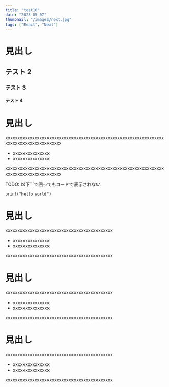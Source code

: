 ```yaml
---
title: "test10"
date: "2023-05-07"
thumbnail: "/images/next.jpg"
tags: ["React", "Next"]
---
```


# 見出し

## テスト 2

### テスト 3

#### テスト 4

# 見出し

xxxxxxxxxxxxxxxxxxxxxxxxxxxxxxxxxxxxxxxxxxxxxxxxxxxxxxxxxxxxxxxxxxxxxxxxxxxxxxxxxxxxxxxx

- xxxxxxxxxxxxxxx
- xxxxxxxxxxxxxxx

xxxxxxxxxxxxxxxxxxxxxxxxxxxxxxxxxxxxxxxxxxxxxxxxxxxxxxxxxxxxxxxxxxxxxxxxxxxxxxxxxxxxxxxx

TODO: 以下```で囲ってもコードで表示されない

```
print("hello world")
```

# 見出し

xxxxxxxxxxxxxxxxxxxxxxxxxxxxxxxxxxxxxxxxxxxx

- xxxxxxxxxxxxxxx
- xxxxxxxxxxxxxxx

xxxxxxxxxxxxxxxxxxxxxxxxxxxxxxxxxxxxxxxxxxxx

# 見出し

xxxxxxxxxxxxxxxxxxxxxxxxxxxxxxxxxxxxxxxxxxxx

- xxxxxxxxxxxxxxx
- xxxxxxxxxxxxxxx

xxxxxxxxxxxxxxxxxxxxxxxxxxxxxxxxxxxxxxxxxxxx

# 見出し

xxxxxxxxxxxxxxxxxxxxxxxxxxxxxxxxxxxxxxxxxxxx

- xxxxxxxxxxxxxxx
- xxxxxxxxxxxxxxx

xxxxxxxxxxxxxxxxxxxxxxxxxxxxxxxxxxxxxxxxxxxx
